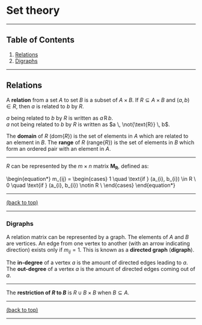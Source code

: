 # Set theory

---

## Table of Contents

01. [Relations](#relations)
02. [Digraphs](#digraphs)

---

## Relations

A **relation** from a set $A$ to set $B$ is a subset of $A \times B$. If $R \subseteq A \times B$ and $(a, b) \in R$, then $a$ is related to $b$ by $R$.

$a$ being related to $b$ by $R$ is written as $a \, \text{R} \, b$. <br/> $a$ not being related to $b$ by $R$ is written as $a \, \not{\text{R}} \, b$.

The **domain** of $R$ ($\text{dom}\{R\}$) is the set of elements in $A$ which are related to an element in $B$. The **range** of $R$ ($\text{range}\{R\}$) is the set of elements in $B$ which form an ordered pair with an element in $A$.

---

$R$ can be represented by the $m \times n$ matrix $\textbf{M}_{\textbf{R}}$, defined as:

\begin{equation*}
m_{ij} =
\begin{cases}
1 \quad \text{if } (a_{i}, b_{i}) \in R \\
0 \quad \text{if } (a_{i}, b_{i}) \notin R \\
\end{cases}
\end{equation*}

---

[(back to top)](#table-of-contents)

---

### Digraphs

A relation matrix can be represented by a graph. The elements of $A$ and $B$ are vertices. An edge from one vertex to another (with an arrow indicating direction) exists only if $m_{ij} = 1$. This is known as a **directed graph** (**digraph**).

The **in-degree** of a vertex $a$ is the amount of directed edges leading to $a$. The **out-degree** of a vertex $a$ is the amount of directed edges coming out of $a$.

---

The **restriction of $R$ to $B$** is $R \cup B \times B$ when $B \subseteq A$.

---

[(back to top)](#table-of-contents)

---